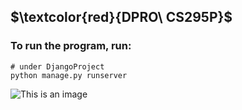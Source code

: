 ## $\textcolor{red}{DPRO\ CS295P\}$

### To run the program, run:  ###
```
# under DjangoProject
python manage.py runserver
```
![This is an image](https://media.tenor.com/KvQWsHSsiMwAAAAM/sad-pepe.gif)